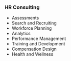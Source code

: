 ### HR Consulting

* Assessments
* Search and Recruiting
* Workforce Planning
* Analytics
* Performance Management
* Training and Development
* Compensation Design
* Health and Wellness
